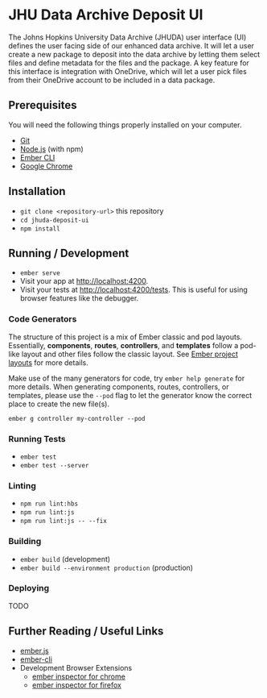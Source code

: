 # JHU Data Archive Deposit UI

The Johns Hopkins University Data Archive (JHUDA) user interface (UI) defines the user facing side of our enhanced data archive. It will let a user create a new package to deposit into the data archive by letting them select files and define metadata for the files and the package. A key feature for this interface is integration with OneDrive, which will let a user pick files from their OneDrive account to be included in a data package.

## Prerequisites

You will need the following things properly installed on your computer.

* [Git](https://git-scm.com/)
* [Node.js](https://nodejs.org/) (with npm)
* [Ember CLI](https://ember-cli.com/)
* [Google Chrome](https://google.com/chrome/)

## Installation

* `git clone <repository-url>` this repository
* `cd jhuda-deposit-ui`
* `npm install`

## Running / Development

* `ember serve`
* Visit your app at [http://localhost:4200](http://localhost:4200).
* Visit your tests at [http://localhost:4200/tests](http://localhost:4200/tests). This is useful for using browser features like the debugger.

### Code Generators

The structure of this project is a mix of Ember classic and pod layouts. Essentially, **components**, **routes**, **controllers**, and **templates** follow a pod-like layout and other files follow the classic layout. See [Ember project layouts](https://cli.emberjs.com/release/advanced-use/project-layouts/) for more details.

Make use of the many generators for code, try `ember help generate` for more details. When generating components, routes, controllers, or templates, please use the `--pod` flag to let the generator know the correct place to create the new file(s).

```
ember g controller my-controller --pod
```

### Running Tests

* `ember test`
* `ember test --server`

### Linting

* `npm run lint:hbs`
* `npm run lint:js`
* `npm run lint:js -- --fix`

### Building

* `ember build` (development)
* `ember build --environment production` (production)

### Deploying

TODO

## Further Reading / Useful Links

* [ember.js](https://emberjs.com/)
* [ember-cli](https://ember-cli.com/)
* Development Browser Extensions
  * [ember inspector for chrome](https://chrome.google.com/webstore/detail/ember-inspector/bmdblncegkenkacieihfhpjfppoconhi)
  * [ember inspector for firefox](https://addons.mozilla.org/en-US/firefox/addon/ember-inspector/)
